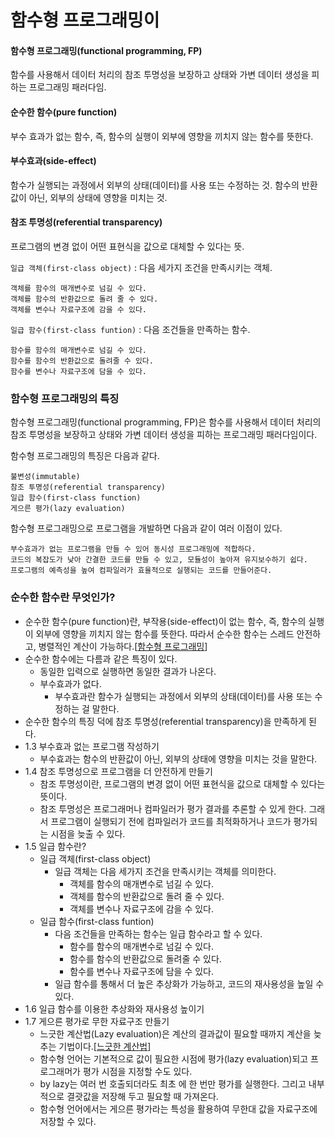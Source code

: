 # 함수형 프로그래밍이

#### 함수형 프로그래밍(functional programming, FP)

함수를 사용해서 데이터 처리의 참조 투명성을 보장하고 상태와 가변 데이터 생성을 피하는 프로그래밍 패러다임.

#### 순수한 함수(pure function)

부수 효과가 없는 함수, 즉, 함수의 실행이 외부에 영향을 끼치지 않는 함수를 뜻한다.

#### 부수효과(side-effect)

함수가 실행되는 과정에서 외부의 상태(데이터)를 사용 또는 수정하는 것. 함수의 반환값이 아닌, 외부의 상태에 영향을 미치는 것.

#### 참조 투명성(referential transparency)

프로그램의 변경 없이 어떤 표현식을 값으로 대체할 수 있다는 뜻.

`일급 객체(first-class object)` :  다음 세가지 조건을 만족시키는 객체.

```
객체를 함수의 매개변수로 넘길 수 있다.
객체를 함수의 반환값으로 돌려 줄 수 있다.
객체를 변수나 자료구조에 감을 수 있다.
```

`일급 함수(first-class funtion)` : 다음 조건들을 만족하는 함수.

```
함수를 함수의 매개변수로 넘길 수 있다.
함수를 함수의 반환값으로 돌려줄 수 있다.
함수를 변수나 자료구조에 담을 수 있다.
```

### 함수형 프로그래밍의 특징

함수형 프로그래밍(functional programming, FP)은 함수를 사용해서 데이터 처리의 참조 투명성을 보장하고 상태와 가변 데이터 생성을 피하는 프로그래밍 패러다임이다.

함수형 프로그래밍의 특징은 다음과 같다.

```
불변성(immutable)
참조 투명성(referential transparency)
일급 함수(first-class function)
게으른 평가(lazy evaluation)
```

함수형 프로그래밍으로 프로그램을 개발하면 다음과 같이 여러 이점이 있다.

```
부수효과가 없는 프로그램을 만들 수 있어 동시성 프로그래밍에 적합하다.
코드의 복잡도가 낮아 간결한 코드를 만들 수 있고, 모듈성이 높아져 유지보수하기 쉽다.
프로그램의 예측성을 높여 컴파일러가 효율적으로 실행되는 코드를 만들어준다.
```

### 순수한 함수란 무엇인가?

* 순수한 함수(pure function)란, 부작용(side-effect)이 없는 함수, 즉, 함수의 실행이 외부에 영향을 끼치지 않는 함수를 뜻한다. 따라서 순수한 함수는 스레드 안전하고, 병렬적인 계산이 가능하다.\[[함수형 프로그래밍](https://ko.wikipedia.org/wiki/%ED%95%A8%EC%88%98%ED%98%95\_%ED%94%84%EB%A1%9C%EA%B7%B8%EB%9E%98%EB%B0%8D)]
* 순수한 함수에는 다름과 같은 특징이 있다.
  * 동일한 입력으로 실행하면 동일한 결과가 나온다.
  * 부수효과가 없다.
    * 부수효과란 함수가 실행되는 과정에서 외부의 상태(데이터)를 사용 또는 수정하는 걸 말한다.
* 순수한 함수의 특징 덕에 참조 투명성(referential transparency)을 만족하게 된다.
* 1.3 부수효과 없는 프로그램 작성하기
  * 부수효과는 함수의 반환값이 아닌, 외부의 상태에 영향을 미치는 것을 말한다.
* 1.4 참조 투명성으로 프로그램을 더 안전하게 만들기
  * 참조 투명성이란, 프로그램의 변경 없이 어떤 표현식을 값으로 대체할 수 있다는 뜻이다.
  * 참조 투명성은 프로그래머나 컴파일러가 평가 결과를 추론할 수 있게 한다. 그래서 프로그램이 실행되기 전에 컴파일러가 코드를 최적화하거나 코드가 평가되는 시점을 늦출 수 있다.
* 1.5 일급 함수란?
  * 일급 객체(first-class object)
    * 일급 객체는 다음 세가지 조건을 만족시키는 객체를 의미한다.
      * 객체를 함수의 매개변수로 넘길 수 있다.
      * 객체를 함수의 반환값으로 돌려 줄 수 있다.
      * 객체를 변수나 자료구조에 감을 수 있다.
  * 일급 함수(first-class funtion)
    * 다음 조건들을 만족하는 함수는 일급 함수라고 할 수 있다.
      * 함수를 함수의 매개변수로 넘길 수 있다.
      * 함수를 함수의 반환값으로 돌려줄 수 있다.
      * 함수를 변수나 자료구조에 담을 수 있다.
    * 일급 함수를 통해서 더 높은 추상화가 가능하고, 코드의 재사용성을 높일 수 있다.
* 1.6 일급 함수를 이용한 추상화와 재사용성 높이기
* 1.7 게으른 평가로 무한 자료구조 만들기
  * 느긋한 계산법(Lazy evaluation)은 계산의 결과값이 필요할 때까지 계산을 늦추는 기법이다.\[[느긋한 계산법](https://ko.wikipedia.org/wiki/%EB%8A%90%EA%B8%8B%ED%95%9C\_%EA%B3%84%EC%82%B0%EB%B2%95)]
  * 함수형 언어는 기본적으로 값이 필요한 시점에 평가(lazy evaluation)되고 프로그래머가 평가 시점을 지정할 수도 있다.
  * by lazy는 여러 번 호출되더라도 최초 에 한 번만 평가를 실행한다. 그리고 내부적으로 결괏값을 저장해 두고 필요할 때 가져온다.
  * 함수형 언어에서는 게으른 평가라는 특성을 활용하여 무한대 값을 자료구조에 저장할 수 있다.
